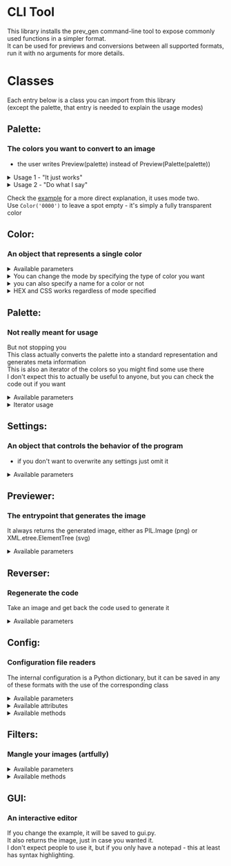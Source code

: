 # CLI Tool
This library installs the prev_gen command-line tool to expose commonly used functions in a simpler format.  
It can be used for previews and conversions between all supported formats, run it with no arguments for more details.

# Classes
Each entry below is a class you can import from this library  
(except the palette, that entry is needed to explain the usage modes)

## Palette:
### The colors you want to convert to an image

- the user writes Preview(palette) instead of Preview(Palette(palette))

<details><summary>Usage 1 - "It just works"</summary>

(1d list) place colors in the order you want them to appear in the generated image  
the program will figure out a rectangle big enough to fit them all  
</details>
<details><summary>Usage 2 - "Do what I say"</summary>

(2d list) each inner list will be treated as a single row of colors, left-to-right  
use this for full control over the placement of colors in the final image  
- you can leave entire rows transparent if you pass an empty list  
</details>

Check the [example](example.py) for a more direct explanation, it uses mode two.  
Use `Color('0000')` to leave a spot empty - it's simply a fully transparent color

## Color:
### An object that represents a single color  
<details><summary>Available parameters</summary>

```python
color: Color | str | Sequence[float] | NDArray
# The color value to assign, you need to include this value
# Or a hex string
#   '#00f8'     - blue with half opacity
#   '#FFF'      - white, letters can be capital too
#   '00fa00'    - off-green with full opacity
#   '0000'      - black with full transparency, equivalent to no color at all
#                 well, any fully transparent color works the same
#                 this is the way to leave a field empty in 3.0
# Or a css literal
name: str | None = None
# The name to display, hex if empty
desc_left: str | None = None
# Left corner description
desc_right: str | None = None
# Right corner description
model = 'srgb'
```
Full list of models on [github](https://github.com/colour-science/colour?tab=readme-ov-file#31automatic-colour-conversion-graph---colourgraph).
</details>
<details><summary>You can change the mode by specifying the type of color you want</summary>

```python
Color((0.4, 0.2, 0.7))                # sRGB is the default
Color((0.4, 0.2, 0.7), model='oklch') # oklch is the suggested mode due to being based on human perception
Color((0.4, 0.2, 0.7), alpha=.5)      # all work with transparency
```
</details>
<details><summary>you can also specify a name for a color or not</summary>

```python
Color((200, 100, 235), 'purple')     # denormalized RGB with name
Color((0.2, 0.4, 0.7), model='hsv')  # normalized HSV without name
```
</details>
<details><summary>HEX and CSS works regardless of mode specified</summary>
    
```python
Color('#52C7A7', 'mint', model='hsv') # HEX with name (mode ignored)
Color('darkred', model='hsv')         # CSS with no name (mode ignored)
# for css, name not added by default to allow for palettes without any names
```
</details>

## Palette:
### Not really meant for usage
But not stopping you  
This class actually converts the palette into a standard representation and generates meta information  
This is also an iterator of the colors so you might find some use there  
I don't expect this to actually be useful to anyone, but you can check the code out if you want

<details><summary>Available parameters</summary>

```python
colors: list[Settings | Color] | list[Settings | list[Color]]
# The color palette used
# The long type hint is because of the two Usage modes
```
</details>

<details><summary>Iterator usage</summary>

```python
palette = ...
t = Table(palette)
t.settings  # Settings()
for i in t:
    i.pos  # top-left (x, y) 
    i.size  # (x, y)
    i.col  # Color()
```
</details>

## Settings:
### An object that controls the behavior of the program  
- if you don't want to overwrite any settings just omit it  

<details><summary>Available parameters</summary>

```python
fileName: str = 'result'
# File name to save into (no extension, png)
fontName: str = 'Nunito'
# for png = local file name (no extension, true type)
# for svg = Google Font name
# the default is packaged with the module, no need to have installed
fontOpts: dict | None = None
# Google Fonts API options (for svg)
gridHeight: int = 168
# Height of each individual color tile
gridWidth: int = 224
# Width of each individual color tile
barHeight: int = 10
# Height of the darkened bar at the bottom of each tile
nameOffset: int = -10
# Vertical offset of the color name printed within the tile
hexOffset: int = 35
# Vertical offset of the hex value printed below color name
hexOffsetNameless: int = 0
# Vertical offset of the hex value printed if no name given
descOffsetX: int = 15
# Horizontal offset of the corner descriptions
descOffsetY: int = 20
# Vertical offset of the corner descriptions
nameSize: int = 40
# Text size of the color name
hexSize: int = 26
# Text size of the hex value printed under the color name
hexSizeNameless: int = 34
# Text size of the hex value printed if no name given
descSize: int = 26
# Text size of the corner descriptions
showHash: bool = False
# Display the hash symbol before hex colors
```
</details>

## Previewer:
### The entrypoint that generates the image
It always returns the generated image, either as PIL.Image (png) or XML.etree.ElementTree (svg)
  
<details><summary>Available parameters</summary>

```python
palette: list[Settings | Color] | list[Settings | list[Color]]
# The palette of colors to generate an image for
# The long type hint is because of the two Usage modes
show: bool = True
# Whether to display the generated image to the user
save: bool = False
# Whether to save the image to disk
output: Literal['png', 'svg'] = 'png'
# Output file type
```
</details>

## Reverser:
### Regenerate the code
Take an image and get back the code used to generate it

<details><summary>Available parameters</summary>

```python
image: Image | ElementTree | str
save: Literal['py', 'yml', 'json', 'toml'] | None = None
# If set, will save the file to reverse.<ext>
```
</details>

## Config:
### Configuration file readers
The internal configuration is a Python dictionary, but it can be saved in any of these formats with the use of the corresponding class

<details><summary>Available parameters</summary>

```python
palette: list[Settings | list[Color]]
# the Usage 2 representation of the palette
output: Literal['py', 'yml', 'toml', 'json'] = 'yml'
# File 
```
</details>

<details><summary>Available attributes</summary>

`palette` -> internal usage2 representation  
`data` -> formatted string
</details>

<details><summary>Available methods</summary>

`.read(file)` -> read a file into the internal representation  
`.write(filename)` -> save to a formatted file
</details>

## Filters:
### Mangle your images (artfully)

<details><summary>Available parameters</summary>

```python
image: str | PIL.Image
# the filename to open or PIL.Image to use
```
</details>

<details><summary>Available methods</summary>

```python
iterate() -> Iterable[tuple[int, int]]
# iterate through (x, y) pixel coordinates with a progress bar
monochrome(chroma: float = 0., hue: float = 0., fileName: str | None = None) -> PIL.Image
# make a picture perceptually monochroma, with optional chroma and hue
# impossible colors get clipped to sRGB
```
</details>

## GUI:
### An interactive editor
If you change the example, it will be saved to gui.py.  
It also returns the image, just in case you wanted it.  
I don't expect people to use it, but if you only have a notepad - this at least has syntax highlighting.
